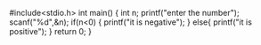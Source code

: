 #include<stdio.h>
 int main()
{
    int n;
    printf("enter the number");
    scanf("%d",&n);
    if(n<0)
    {
        printf("it is negative");
    }
    else{
        printf("it is positive");
    }
    return 0;
}
